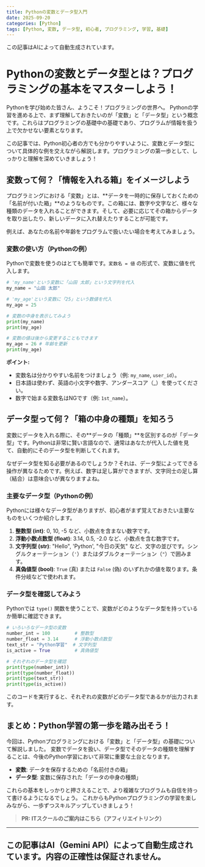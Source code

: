```yaml
---
title: Pythonの変数とデータ型入門
date: 2025-09-20
categories: [Python]
tags: [Python, 変数, データ型, 初心者, プログラミング, 学習, 基礎]
---
```


この記事はAIによって自動生成されています。

# Pythonの変数とデータ型とは？プログラミングの基本をマスターしよう！

Pythonを学び始めた皆さん、ようこそ！プログラミングの世界へ。
Pythonの学習を進める上で、まず理解しておきたいのが「変数」と「データ型」という概念です。これらはプログラミングの基礎中の基礎であり、プログラムが情報を扱う上で欠かせない要素となります。

この記事では、Python初心者の方でも分かりやすいように、変数とデータ型について具体的な例を交えながら解説します。プログラミングの第一歩として、しっかりと理解を深めていきましょう！

## 変数って何？「情報を入れる箱」をイメージしよう

プログラミングにおける「変数」とは、**データを一時的に保存しておくための「名前が付いた箱」**のようなものです。この箱には、数字や文字など、様々な種類のデータを入れることができます。そして、必要に応じてその箱からデータを取り出したり、新しいデータに入れ替えたりすることが可能です。

例えば、あなたの名前や年齢をプログラムで扱いたい場合を考えてみましょう。

### 変数の使い方（Pythonの例）

Pythonで変数を使うのはとても簡単です。`変数名 = 値` の形式で、変数に値を代入します。

```python
# 'my_name'という変数に「山田 太郎」という文字列を代入
my_name = "山田 太郎"

# 'my_age'という変数に「25」という数値を代入
my_age = 25

# 変数の中身を表示してみよう
print(my_name)
print(my_age)

# 変数の値は後から変更することもできます
my_age = 26 # 年齢を更新
print(my_age)
```

**ポイント:**
*   変数名は分かりやすい名前をつけましょう（例: `my_name`, `user_id`）。
*   日本語は使わず、英語の小文字や数字、アンダースコア（_）を使ってください。
*   数字で始まる変数名はNGです（例: `1st_name`）。

## データ型って何？「箱の中身の種類」を知ろう

変数にデータを入れる際に、その**データの「種類」**を区別するのが「データ型」です。Pythonは非常に賢い言語なので、通常はあなたが代入した値を見て、自動的にそのデータ型を判断してくれます。

なぜデータ型を知る必要があるのでしょうか？それは、データ型によってできる操作が異なるためです。例えば、数字は足し算ができますが、文字同士の足し算（結合）は意味合いが異なりますよね。

### 主要なデータ型（Pythonの例）

Pythonには様々なデータ型がありますが、初心者がまず覚えておきたい主要なものをいくつか紹介します。

1.  **整数型 (int)**: 0, 10, -5 など、小数点を含まない数字です。
2.  **浮動小数点数型 (float)**: 3.14, 0.5, -2.0 など、小数点を含む数字です。
3.  **文字列型 (str)**: "Hello", 'Python', "今日の天気" など、文字の並びです。シングルクォーテーション（`'`）またはダブルクォーテーション（`"`）で囲みます。
4.  **真偽値型 (bool)**: `True` (真) または `False` (偽) のいずれかの値を取ります。条件分岐などで使われます。

### データ型を確認してみよう

Pythonでは `type()` 関数を使うことで、変数がどのようなデータ型を持っているか簡単に確認できます。

```python
# いろいろなデータ型の変数
number_int = 100         # 整数型
number_float = 3.14      # 浮動小数点数型
text_str = "Python学習"  # 文字列型
is_active = True         # 真偽値型

# それぞれのデータ型を確認
print(type(number_int))
print(type(number_float))
print(type(text_str))
print(type(is_active))
```

このコードを実行すると、それぞれの変数がどのデータ型であるかが出力されます。

## まとめ：Python学習の第一歩を踏み出そう！

今回は、Pythonプログラミングにおける「変数」と「データ型」の基礎について解説しました。
変数でデータを扱い、データ型でそのデータの種類を理解することは、今後のPython学習において非常に重要な土台となります。

*   **変数**: データを保存するための「名前付きの箱」
*   **データ型**: 変数に保存された「データの中身の種類」

これらの基本をしっかりと押さえることで、より複雑なプログラムも自信を持って書けるようになるでしょう。
これからもPythonプログラミングの学習を楽しみながら、一歩ずつスキルアップしていきましょう！
> **PR: ITスクールのご案内はこちら（アフィリエイトリンク）**

---
この記事はAI（Gemini API）によって自動生成されています。内容の正確性は保証されません。
---
